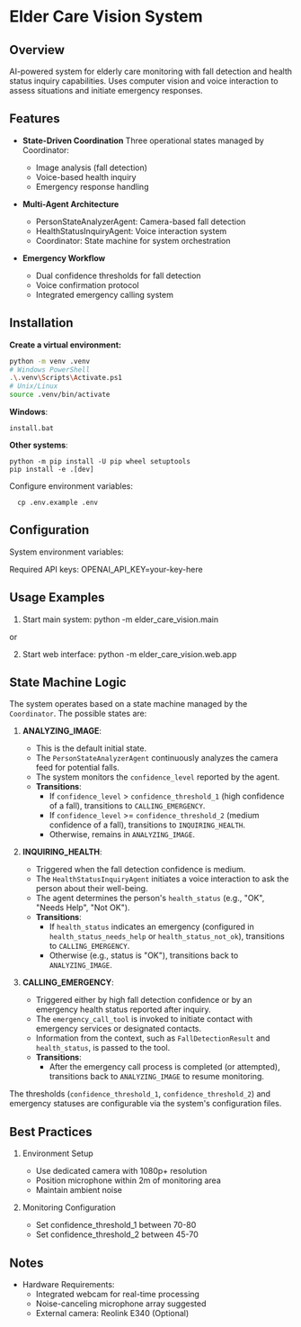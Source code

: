 # Elder Care Vision System

## Overview

AI-powered system for elderly care monitoring with fall detection and health status inquiry capabilities. Uses computer vision and voice interaction to assess situations and initiate emergency responses.

## Features

- **State-Driven Coordination**
  Three operational states managed by Coordinator:

  - Image analysis (fall detection)
  - Voice-based health inquiry
  - Emergency response handling

- **Multi-Agent Architecture**

  - PersonStateAnalyzerAgent: Camera-based fall detection
  - HealthStatusInquiryAgent: Voice interaction system
  - Coordinator: State machine for system orchestration

- **Emergency Workflow**

  - Dual confidence thresholds for fall detection
  - Voice confirmation protocol
  - Integrated emergency calling system

## Installation

**Create a virtual environment:**

```bash
python -m venv .venv
# Windows PowerShell
.\.venv\Scripts\Activate.ps1
# Unix/Linux
source .venv/bin/activate
```

**Windows**:

```
install.bat
```

**Other systems**:

```
python -m pip install -U pip wheel setuptools
pip install -e .[dev]
```

Configure environment variables:

```
  cp .env.example .env
```

## Configuration

System environment variables:

Required API keys:
OPENAI_API_KEY=your-key-here

## Usage Examples

1. Start main system:
   python -m elder_care_vision.main

or

2. Start web interface:
   python -m elder_care_vision.web.app

## State Machine Logic

The system operates based on a state machine managed by the `Coordinator`. The possible states are:

1. **ANALYZING_IMAGE**:

   - This is the default initial state.
   - The `PersonStateAnalyzerAgent` continuously analyzes the camera feed for potential falls.
   - The system monitors the `confidence_level` reported by the agent.
   - **Transitions**:
     - If `confidence_level` > `confidence_threshold_1` (high confidence of a fall), transitions to `CALLING_EMERGENCY`.
     - If `confidence_level` >= `confidence_threshold_2` (medium confidence of a fall), transitions to `INQUIRING_HEALTH`.
     - Otherwise, remains in `ANALYZING_IMAGE`.

1. **INQUIRING_HEALTH**:

   - Triggered when the fall detection confidence is medium.
   - The `HealthStatusInquiryAgent` initiates a voice interaction to ask the person about their well-being.
   - The agent determines the person's `health_status` (e.g., "OK", "Needs Help", "Not OK").
   - **Transitions**:
     - If `health_status` indicates an emergency (configured in `health_status_needs_help` or `health_status_not_ok`), transitions to `CALLING_EMERGENCY`.
     - Otherwise (e.g., status is "OK"), transitions back to `ANALYZING_IMAGE`.

1. **CALLING_EMERGENCY**:

   - Triggered either by high fall detection confidence or by an emergency health status reported after inquiry.
   - The `emergency_call_tool` is invoked to initiate contact with emergency services or designated contacts.
   - Information from the context, such as `FallDetectionResult` and `health_status`, is passed to the tool.
   - **Transitions**:
     - After the emergency call process is completed (or attempted), transitions back to `ANALYZING_IMAGE` to resume monitoring.

The thresholds (`confidence_threshold_1`, `confidence_threshold_2`) and emergency statuses are configurable via the system's configuration files.

## Best Practices

1. Environment Setup

   - Use dedicated camera with 1080p+ resolution
   - Position microphone within 2m of monitoring area
   - Maintain ambient noise

1. Monitoring Configuration

   - Set confidence_threshold_1 between 70-80
   - Set confidence_threshold_2 between 45-70

## Notes

- Hardware Requirements:
  - Integrated webcam for real-time processing
  - Noise-canceling microphone array suggested
  - External camera: Reolink E340 (Optional)
